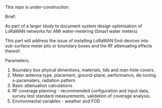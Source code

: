 This repo is under-construction.

Brief:

As part of a larger study to document system design optimisation of LoRaWAN networks for AMI water-metering (Smart water meters).

This part will address the issue of installing LoRaWAN End-devices into sub-surface meter pits or boundary boxes and the RF attenuating effects thereof.

Parameters;

1) Boundary box phyical dimentions, materials, lids and man-hole covers.
2) Meter antenna type, placement, ground-plane, performance, de-tuning. s-paramaters, radiation pattern
3) Basic attenuation calculations
4) RF coverage planning  - recommended configuration and input data, survey test standard measurements, validation of coverage analysis.
5) Environmental variables - weather and FOD
   
